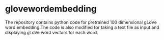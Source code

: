 # glovewordembedding
The repository contains python code for pretrained 100 dimensional gLoVe word embedding.The code is also modified for taking a text file as input and displaying gLoVe word vectors for each word.
